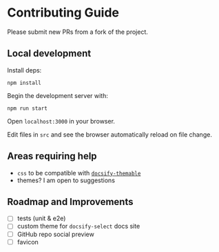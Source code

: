 # Contributing Guide

Please submit new PRs from a fork of the project.

## Local development

Install deps:

```shell
npm install
```

Begin the development server with:

```shell
npm run start
```

Open `localhost:3000` in your browser.

Edit files in `src` and see the browser automatically reload on file change.

## Areas requiring help

- `css` to be compatible with [`docsify-themable`](https://github.com/jhildenbiddle/docsify-themeable)
- themes? I am open to suggestions

## Roadmap and Improvements

- [ ] tests (unit & e2e)
- [ ] custom theme for `docsify-select` docs site
- [ ] GitHub repo social preview
- [ ] favicon
